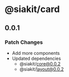 # @siakit/card

## 0.0.1

### Patch Changes

- Add more components
- Updated dependencies
  - @siakit/core@0.0.2
  - @siakit/layout@0.0.2
